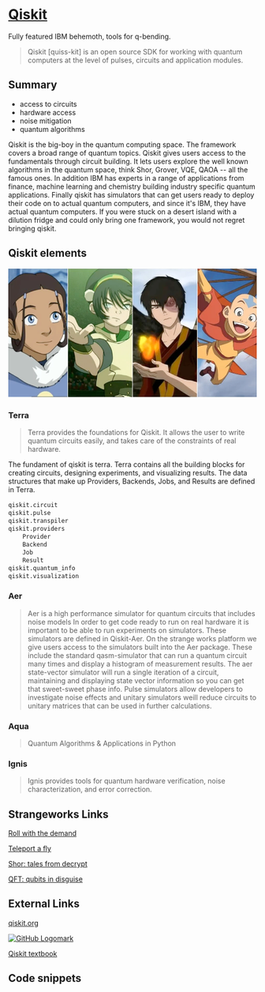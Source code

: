 # [Qiskit](https://qiskit.org/)

Fully featured IBM behemoth, tools for q-bending.

> Qiskit [quiss-kit] is an open source SDK for working with quantum computers at the level of pulses, circuits and application modules.


## Summary
- access to circuits
- hardware access
- noise mitigation
- quantum algorithms

Qiskit is the big-boy in the quantum computing space. The framework covers a broad range of quantum topics. Qiskit gives users access to the fundamentals through circuit building. It lets users explore the well known algorithms in the quantum space, think Shor, Grover, VQE, QAOA -- all the famous ones. In addition IBM has experts in a range of applications from finance, machine learning and chemistry building industry specific quantum applications. Finally qiskit has simulators that can get users ready to deploy their code on to actual quantum computers, and since it's IBM, they have actual quantum computers. If you were stuck on a desert island with a dilution fridge and could only bring one framework, you would not regret bringing qiskit.


## Qiskit elements
![](imgs/avatar.png)
### Terra
> Terra provides the foundations for Qiskit. It allows the user to write quantum circuits easily, and takes care of the constraints of real hardware. 

The fundament of qiskit is terra. Terra contains all the building blocks for creating circuits, designing experiments, and visualizing results. The data structures that make up Providers, Backends, Jobs, and Results are defined in Terra. 

```
qiskit.circuit
qiskit.pulse
qiskit.transpiler
qiskit.providers
    Provider
    Backend
    Job
    Result
qiskit.quantum_info
qiskit.visualization
```
### Aer
> Aer is a high performance simulator for quantum circuits that includes noise models 
In order to get code ready to run on real hardware it is important to be able to run experiments on simulators. These simulators are defined in Qiskit-Aer. On the strange works platform we give users access to the simulators built into the Aer package. These include the standard qasm-simulator that can run a quantum circuit many times and display a histogram of measurement results. The aer state-vector simulator will run a single iteration of a circuit, maintaining and displaying state vector information so you can get that sweet-sweet phase info. Pulse simulators allow developers to investigate noise effects and unitary simulators weill reduce circuits to unitary matrices that can be used in further calculations.

### Aqua
> Quantum Algorithms & Applications in Python

### Ignis
> Ignis provides tools for quantum hardware verification, noise characterization, and error correction. 

## Strangeworks Links

[Roll with the demand](https://quantumcomputing.com/strangeworks/roll-with-the-demand)

[Teleport a fly](https://quantumcomputing.com/strangeworks/teleport-a-fly)

[Shor: tales from decrypt](https://quantumcomputing.com/strangeworks/shor-tales-from-decrypt)

[QFT: qubits in disguise](https://quantumcomputing.com/strangeworks/qft-qubits-in-disguise)

## External Links
[qiskit.org](https://qiskit.org/)

[<img alt="GitHub Logomark" src="https://github.githubassets.com/images/modules/logos_page/GitHub-Mark.png" width="32">](https://github.com/Qiskit/qiskit)

[Qiskit textbook](https://qiskit.org/textbook/preface.html)

## Code snippets